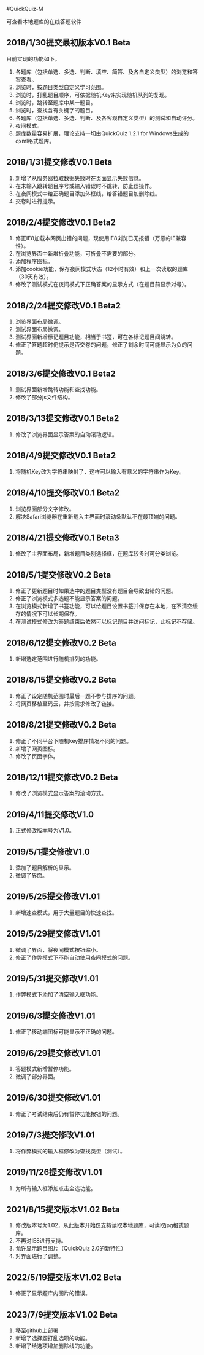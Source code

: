 #QuickQuiz-M

可查看本地题库的在线答题软件

## 2018/1/30提交最初版本V0.1 Beta
目前实现的功能如下。

1. 各题库（包括单选、多选、判断、填空、简答、及各自定义类型）的浏览和答案查看。
2. 浏览时，按题目类型自定义学习范围。
3. 浏览时，打乱题目顺序，可依据随机Key来实现随机队列的复现。
4. 浏览时，跳转至题库中某一题目。
5. 浏览时，查找含有关键字的题目。
6. 各题库（包括单选、多选、判断、及各客观自定义类型）的测试和自动评分。
7. 夜间模式。
8. 题库数量容易扩展，理论支持一切由QuickQuiz 1.2.1 for Windows生成的qxml格式题库。

## 2018/1/31提交修改V0.1 Beta

1. 新增了从服务器拉取数据失败时在页面显示失败信息。
2. 在未输入跳转题目序号或输入错误时不跳转，防止误操作。
3. 在夜间模式中给正确题目添加外框线，给答错题目加删除线。
4. 交卷时进行提示。

## 2018/2/4提交修改V0.1 Beta2

1. 修正IE8加载本网页出错的问题，现使用IE8浏览已无报错（万恶的IE兼容性）。
2. 在浏览界面中新增折叠功能，可折叠不需要的部分。
3. 添加程序图标。
4. 添加cookie功能，保存夜间模式状态（12小时有效）和上一次读取的题库（30天有效）。
5. 修改了测试模式在夜间模式下正确答案的显示方式（在题目前显示对号）。

## 2018/2/24提交修改V0.1 Beta2

1. 浏览界面布局微调。
2. 测试界面布局微调。
3. 测试界面新增标记题目功能，相当于书签，可在各标记题目间跳转。
4. 修正了答题超时仍提示是否交卷的问题，修正了剩余时间可能显示为负的问题。

## 2018/3/6提交修改V0.1 Beta2

1. 测试界面新增跳转功能和查找功能。
2. 修改了部分js文件结构。

## 2018/3/13提交修改V0.1 Beta2

1. 修改了浏览界面显示答案的自动滚动逻辑。

## 2018/4/9提交修改V0.1 Beta2

1. 将随机Key改为字符串映射了，这样可以输入有意义的字符串作为Key。

## 2018/4/10提交修改V0.1 Beta2

1. 浏览界面部分文字修改。
2. 解决Safari浏览器在重新载入主界面时滚动条默认不在最顶端的问题。

## 2018/4/21提交修改V0.1 Beta3

1. 修改了主界面布局，新增题目类别选择框，在题库较多时可分类浏览。

## 2018/5/1提交修改V0.2 Beta

1. 修正了更新题目时如果选中的题目类型没有题目会导致出错的问题。
2. 修正了浏览模式多选题不能显示答案的问题。
3. 在浏览模式新增了书签功能，可以给题目设置书签并保存在本地，在不清空缓存的情况下可以长期保存。
4. 在测试模式修改为答题结束后依然可以标记题目并访问标记，此标记不存储。

## 2018/6/12提交修改V0.2 Beta

1. 新增选定范围进行随机排列的功能。

## 2018/8/15提交修改V0.2 Beta

1. 修正了设定随机范围时最后一题不参与排序的问题。
2. 将网页移植至码云，并按需求修改了链接。

## 2018/8/21提交修改V0.2 Beta

1. 修正了不同平台下随机key排序情况不同的问题。
2. 新增了网页图标。
3. 修改了页面字体。

## 2018/12/11提交修改V0.2 Beta

1. 修改了浏览模式显示答案的滚动方式。

## 2019/4/11提交修改V1.0

1. 正式修改版本号为V1.0。

## 2019/5/1提交修改V1.0

1. 添加了题目解析的显示。
2. 微调了界面。

## 2019/5/25提交修改V1.01

1. 新增速查模式，用于大量题目的快速查找。

## 2019/5/29提交修改V1.01

1. 微调了界面，将夜间模式按钮缩小。
2. 修正了作弊模式下不能自动使用夜间模式的问题。

## 2019/5/31提交修改V1.01

1. 作弊模式下添加了清空输入框功能。

## 2019/6/3提交修改V1.01

1. 修正了移动端图标可能显示不正确的问题。

## 2019/6/29提交修改V1.01

1. 答题模式新增暂停功能。
2. 微调了部分界面。

## 2019/6/30提交修改V1.01

1. 修正了考试结束后仍有暂停功能按钮的问题。

## 2019/7/3提交修改V1.01

1. 将作弊模式的输入框修改为查找类型（测试）。

## 2019/11/26提交修改V1.01

1. 为所有输入框添加点击全选功能。

## 2021/8/15提交版本V1.02 Beta

1. 修改版本号为1.02，从此版本开始仅支持读取本地题库，可读取jpg格式题库。
2. 不再对IE8进行支持。
3. 允许显示题目图片（QuickQuiz 2.0的新特性）
4. 对界面进行了调整。

## 2022/5/19提交版本V1.02 Beta

1. 修正了显示题库内图片的错误。

## 2023/7/9提交版本V1.02 Beta

1. 移至github上部署
2. 新增了选择题打乱选项的功能。
3. 新增了给选项增加删除线的功能。
